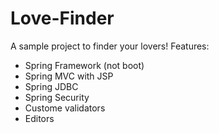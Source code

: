# Love-Finder
A sample project to finder your lovers!
Features:
* Spring Framework (not boot)
* Spring MVC with JSP
* Spring JDBC
* Spring Security
* Custome validators
* Editors
